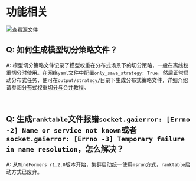 # 功能相关

[![查看源文件](https://mindspore-website.obs.cn-north-4.myhuaweicloud.com/website-images/master/resource/_static/logo_source.svg)](https://gitee.com/mindspore/docs/blob/master/docs/mindformers/docs/source_zh_cn/faq/func_related.md)

## Q: 如何生成模型切分策略文件？

A: 模型切分策略文件记录了模型权重在分布式场景下的切分策略，一般在离线权重切分时使用。在网络`yaml`文件中配置`only_save_strategy: True`，然后正常启动分布式任务，便可在`output/strategy/`目录下生成分布式策略文件，详细介绍请参阅[分布式权重切分与合并教程](https://www.mindspore.cn/mindformers/docs/zh-CN/dev/function/transform_weight.html#%E7%A6%BB%E7%BA%BF%E8%BD%AC%E6%8D%A2%E9%85%8D%E7%BD%AE%E8%AF%B4%E6%98%8E)。

<br/>

## Q: 生成`ranktable`文件报错`socket.gaierror: [Errno -2] Name or service not known`或者`socket.gaierror: [Errno -3] Temporary failure in name resolution`，怎么解决？

A: 从`MindFormers r1.2.0`版本开始，集群启动统一使用`msrun`方式，`ranktable`启动方式已废弃。

<br/>
